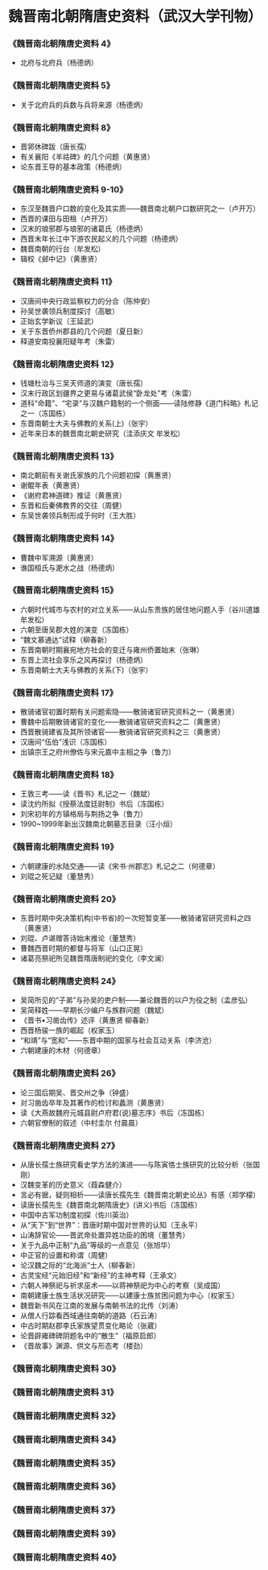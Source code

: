 # 魏晋南北朝隋唐史资料（武汉大学刊物）

### 《魏晋南北朝隋唐史资料 4》
- 北府与北府兵（杨德炳）

### 《魏晋南北朝隋唐史资料 5》
- 关于北府兵的兵数与兵将来源（杨德炳）

### 《魏晋南北朝隋唐史资料 8》
- 晋郛休碑跋（唐长孺）
- 有关襄阳《羊祜碑》的几个问题（黄惠贤）
- 论东晋王导的基本政策（杨德炳）

### 《魏晋南北朝隋唐史资料 9-10》
- 东汉至魏晋户口数的变化及其实质——魏晋南北朝户口数研究之一（卢开万）
- 西晋的课田与田租（卢开万）
- 汉末的琅邪郡与琅邪的诸葛氏（杨德炳）
- 西晋末年长江中下游农民起义的几个问题（杨德炳）
- 魏晋南朝的行台（牟发松）
- 辑校《邺中记》（黄惠贤）

### 《魏晋南北朝隋唐史资料 11》
- 汉唐间中央行政监察权力的分合（陈仲安）
- 孙吴世袭领兵制度探讨（高敏）
- 正始玄学新议（王延武）
- 关于东晋侨州郡县的几个问题（夏日新）
- 释道安南投襄阳疑年考（朱雷）

### 《魏晋南北朝隋唐史资料 12》
- 钱塘杜治与三吴天师道的演变（唐长孺）
- 汉末行政区划疆界之更易与诸葛武侯“卧龙处”考（朱雷）
- 道科“命籍”、“宅录”与汉魏户籍制的一个侧面——读陆修静《道门科略》札记之一（冻国栋）
- 东晋南朝士大夫与佛教的关系(上)（张宇）
- 近年来日本的魏晋南北朝史研究（洼添庆文 牟发松）

### 《魏晋南北朝隋唐史资料 13》
- 南北朝前有关谢氏家族的几个问题初探（黄惠贤）
- 谢鲲年表（黄惠贤）
- 《谢府君神道碑》推证（黄惠贤）
- 东晋和后秦佛教界的交往（周健）
- 东吴世袭领兵制形成于何时（王大胜）

### 《魏晋南北朝隋唐史资料 14》
- 曹魏中军溯源（黄惠贤）
- 谯国桓氏与淝水之战（杨德炳）

### 《魏晋南北朝隋唐史资料 15》
- 六朝时代城市与农村的对立关系——从山东贵族的居住地问题人手（谷川道雄 牟发松）
- 六朝至唐吴郡大姓的演变（冻国栋）
- “魏文慕通达”试释（柳春新）
- 东晋南朝时期襄宛地方社会的变迁与雍州侨置始末（张琳）
- 东晋上流社会享乐之风再探讨（杨德炳）
- 东晋南朝士大夫与佛教的关系(下)（张宇）

### 《魏晋南北朝隋唐史资料 17》
- 散骑诸官初置时期有关问题索隐——散骑诸官研究资料之一（黄惠贤）
- 曹魏中后期散骑诸官的变化——散骑诸官研究资料之二（黄惠贤）
- 西晋散骑建省及其所领诸官——散骑诸官研究资料之三（黄惠贤）
- 汉唐间“伍伯”浅识（冻国栋）
- 出镇宗王之府州僚佐与宋元嘉中主相之争（鲁力）

### 《魏晋南北朝隋唐史资料 18》
- 王敦三考——读《晋书》札记之一（魏斌）
- 读沈约所拟《授蔡法度廷尉制》书后（冻国栋）
- 刘宋初年的方镇格局与荆扬之争（鲁力）
- 1990~1999年新出汉魏南北朝墓志目录（汪小烜）

### 《魏晋南北朝隋唐史资料 19》
- 六朝建康的水陆交通——读《宋书·州郡志》札记之二（何德章）
- 刘琨之死记疑（董慧秀）

### 《魏晋南北朝隋唐史资料 20》
- 东晋时期中央决策机构(中书省)的一次短暂变革——散骑诸官研究资料之四（黄惠贤）
- 刘琨、卢谌赠答诗始末推论（董慧秀）
- 曹魏西晋时期的都督与将军（山口正晃）
- 诸葛亮祭祀所见魏晋隋唐制祀的变化（李文澜）

### 《魏晋南北朝隋唐史资料 24》
- 吴简所见的“子弟”与孙吴的吏户制——兼论魏晋的以户为役之制（孟彦弘）
- 吴简释姓——早期长沙编户与族群问题（魏斌）
- 《晋书•习凿齿传》述评（黄惠贤 柳春新）
- 西晋杨骏一族的崛起（权家玉）
- “和靖”与“宽和”——东晋中期的国家与社会互动关系（李济沧）
- 六朝建康的木材（何德章）

### 《魏晋南北朝隋唐史资料 26》
- 论三国后期吴、晋交州之争（钟盛）
- 对习凿齿卒年及其著作的检讨和蠡测（黄惠贤）
- 读《大燕故魏府元城县尉卢府君(说)墓志序》书后（冻国栋）
- 六朝官僚制的叙述（中村圭尔 付晨晨）

### 《魏晋南北朝隋唐史资料 27》
- 从唐长孺士族研究看史学方法的演进——与陈寅恪士族研究的比较分析（张国刚）
- 汉魏变革的历史意义（葭森健介）
- 言必有据，疑则相析——读唐长孺先生《魏晋南北朝史论丛》有感（郑学檬）
- 读唐长孺先生《魏晋南北朝隋唐史》(讲义)书后（冻国栋）
- 中国中古军功制度初探（佐川英治）
- 从“天下”到“世界”：晋唐时期中国对世界的认知（王永平）
- 山涛辞官论——晋武帝处置异姓功臣的困境（董慧秀）
- 关于九品中正制“九品”等级的一点意见（张旭华）
- 中正官的设置和称谓（周健）
- 论汉魏之际的“北海派”士人（柳春新）
- 古灵宝经“元始旧经”和“新经”的主神考释（王承文）
- 六朝人神祭祀与祈求巫术——以蒋神祭祀为中心的考察（吴成国）
- 南朝建康士族生活状况研究——以建康士族贫困问题为中心（权家玉）
- 魏晋新书风在江南的发展与南朝书法的北传（刘涛）
- 从僧人行踪看西域通往南朝的道路（石云涛）
- 中古时期赵郡李氏家族望贯变化略论（张葳）
- 论晋辟雍碑碑阴题名中的“散生”（福原启郎）
- 《晋故事》渊源、供文与形态考（楼劲）

### 《魏晋南北朝隋唐史资料 30》


### 《魏晋南北朝隋唐史资料 31》


### 《魏晋南北朝隋唐史资料 32》


### 《魏晋南北朝隋唐史资料 34》


### 《魏晋南北朝隋唐史资料 35》


### 《魏晋南北朝隋唐史资料 36》


### 《魏晋南北朝隋唐史资料 37》


### 《魏晋南北朝隋唐史资料 39》


### 《魏晋南北朝隋唐史资料 40》



